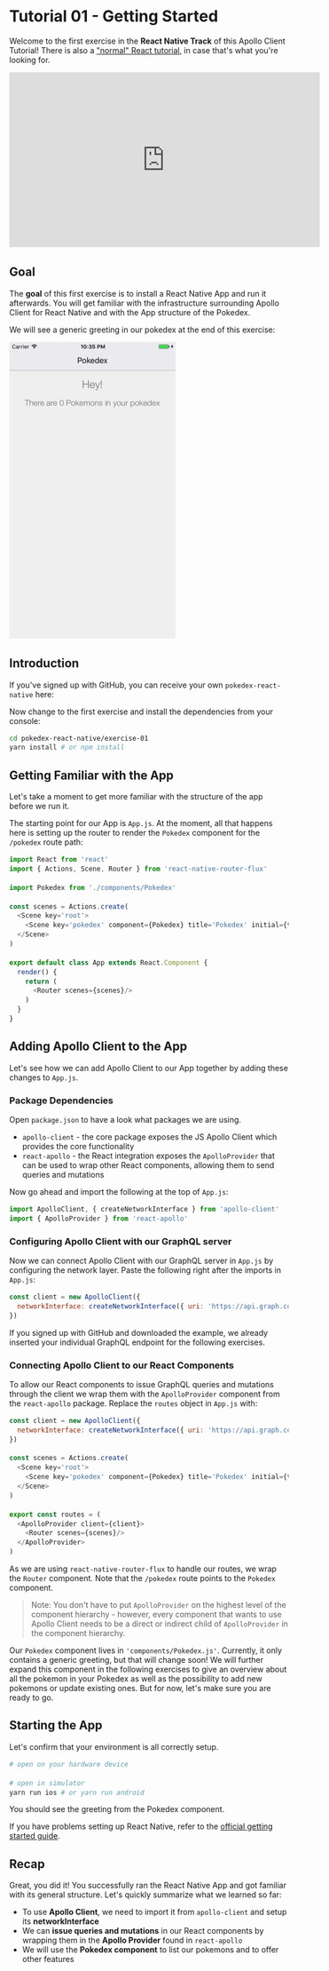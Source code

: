 # Tutorial 01 - Getting Started

Welcome to the first exercise in the **React Native Track** of this Apollo Client Tutorial! There is also a ["normal" React tutorial](/tutorial-react/), in case that's what you're looking for.

<iframe width="560" height="315" src="https://www.youtube.com/embed/TiqPHEzSOg0" frameborder="0" allowfullscreen></iframe>

## Goal

The **goal** of this first exercise is to install a React Native App and run it afterwards. You will get familiar with the infrastructure surrounding Apollo Client for React Native and with the App structure of the Pokedex.

We will see a generic greeting in our pokedex at the end of this exercise:

![](../images/rn-exercise-01-pokedex.png)

## Introduction

If you've signed up with GitHub, you can receive your own `pokedex-react-native` here:

<!-- __DOWNLOAD_RN__ -->

Now change to the first exercise and install the dependencies from your console:

```sh
cd pokedex-react-native/exercise-01
yarn install # or npm install
```

## Getting Familiar with the App

Let's take a moment to get more familiar with the structure of the app before we run it.

The starting point for our App is `App.js`. At the moment, all that happens here is setting up the router to render the `Pokedex` component for the `/pokedex` route path:

```js
import React from 'react'
import { Actions, Scene, Router } from 'react-native-router-flux'

import Pokedex from './components/Pokedex'

const scenes = Actions.create(
  <Scene key='root'>
    <Scene key='pokedex' component={Pokedex} title='Pokedex' initial={true} type='replace' />
  </Scene>
)

export default class App extends React.Component {
  render() {
    return (
      <Router scenes={scenes}/>
    )
  }
}
```


## Adding Apollo Client to the App

Let's see how we can add Apollo Client to our App together by adding these changes to `App.js`.

### Package Dependencies

Open `package.json` to have a look what packages we are using.

* `apollo-client` - the core package exposes the JS Apollo Client which provides the core functionality
* `react-apollo` - the React integration exposes the `ApolloProvider` that can be used to wrap other React components, allowing them to send queries and mutations

Now go ahead and import the following at the top of `App.js`:

```js@App.js
import ApolloClient, { createNetworkInterface } from 'apollo-client'
import { ApolloProvider } from 'react-apollo'
```

### Configuring Apollo Client with our GraphQL server

Now we can connect Apollo Client with our GraphQL server in `App.js` by configuring the network layer. Paste the following right after the imports in `App.js`:

```js@App.js
const client = new ApolloClient({
  networkInterface: createNetworkInterface({ uri: 'https://api.graph.cool/simple/v1/__PROJECT_ID__'}),
})
```

If you signed up with GitHub and downloaded the example, we already inserted your individual GraphQL endpoint for the following exercises.

### Connecting Apollo Client to our React Components

To allow our React components to issue GraphQL queries and mutations through the client we wrap them with the `ApolloProvider` component from the `react-apollo` package. Replace the `routes` object in `App.js` with:

```js@App.js
const client = new ApolloClient({
  networkInterface: createNetworkInterface({ uri: 'https://api.graph.cool/simple/v1/__PROJECT_ID__'})
})

const scenes = Actions.create(
  <Scene key='root'>
    <Scene key='pokedex' component={Pokedex} title='Pokedex' initial={true} type='replace' />
  </Scene>
)

export const routes = (
  <ApolloProvider client={client}>
    <Router scenes={scenes}/>
  </ApolloProvider>
)
```

As we are using `react-native-router-flux` to handle our routes, we wrap the `Router` component. Note that the `/pokedex` route points to the `Pokedex` component.

> Note: You don't have to put `ApolloProvider` on the highest level of the component hierarchy - however, every component that wants to use Apollo Client needs to be a direct or indirect child of `ApolloProvider` in the component hierarchy.

Our `Pokedex` component lives in `'components/Pokedex.js'`. Currently, it only contains a generic greeting, but that will change soon! We will further expand this component in the following exercises to give an overview about all the pokemon in your Pokedex as well as the possibility to add new pokemons or update existing ones. But for now, let's make sure you are ready to go.

## Starting the App

Let's confirm that your environment is all correctly setup.

```sh
# open on your hardware device

# open in simulator
yarn run ios # or yarn run android
```

You should see the greeting from the Pokedex component.

If you have problems setting up React Native, refer to the [official getting started guide](https://facebook.github.io/react-native/docs/getting-started.html).

## Recap

Great, you did it! You successfully ran the React Native App and got familiar with its general structure. Let's quickly summarize what we learned so far:

* To use **Apollo Client**, we need to import it from `apollo-client` and setup its **networkInterface**
* We can **issue queries and mutations** in our React components by wrapping them in the **Apollo Provider** found in `react-apollo`
* We will use the **Pokedex component** to list our pokemons and to offer other features
